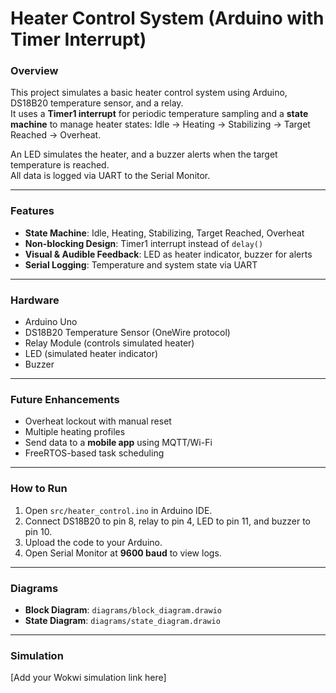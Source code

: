# Heater Control System (Arduino with Timer Interrupt)

### Overview
This project simulates a basic heater control system using Arduino, DS18B20 temperature sensor, and a relay.  
It uses a **Timer1 interrupt** for periodic temperature sampling and a **state machine** to manage heater states:
Idle → Heating → Stabilizing → Target Reached → Overheat.

An LED simulates the heater, and a buzzer alerts when the target temperature is reached.  
All data is logged via UART to the Serial Monitor.

---

### Features
- **State Machine**: Idle, Heating, Stabilizing, Target Reached, Overheat  
- **Non-blocking Design**: Timer1 interrupt instead of `delay()`  
- **Visual & Audible Feedback**: LED as heater indicator, buzzer for alerts  
- **Serial Logging**: Temperature and system state via UART  

---

### Hardware
- Arduino Uno  
- DS18B20 Temperature Sensor (OneWire protocol)  
- Relay Module (controls simulated heater)  
- LED (simulated heater indicator)  
- Buzzer  

---

### Future Enhancements
- Overheat lockout with manual reset  
- Multiple heating profiles  
- Send data to a **mobile app** using MQTT/Wi-Fi  
- FreeRTOS-based task scheduling  

---

### How to Run
1. Open `src/heater_control.ino` in Arduino IDE.  
2. Connect DS18B20 to pin 8, relay to pin 4, LED to pin 11, and buzzer to pin 10.  
3. Upload the code to your Arduino.  
4. Open Serial Monitor at **9600 baud** to view logs.  

---

### Diagrams
- **Block Diagram**: `diagrams/block_diagram.drawio`  
- **State Diagram**: `diagrams/state_diagram.drawio`  

---

### Simulation
[Add your Wokwi simulation link here]
